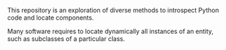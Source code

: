 This repository is an exploration of diverse methods to introspect Python code and locate components.

Many software requires to locate dynamically all instances of an entity, such as subclasses of a particular class.

